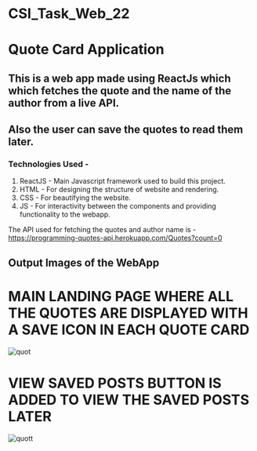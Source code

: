 # CSI_Task_Web_22
# Quote Card Application 

## This is a web app made using ReactJs which which fetches the quote and the name of the author from a live API.
## Also the user can save the quotes to read them later.

### Technologies Used - 

1. ReactJS - Main Javascript framework used to build this project.
2. HTML - For designing the structure of website and rendering.
3. CSS - For beautifying the website.
4. JS - For interactivity between the components and providing functionality to the webapp.

The API used for fetching the quotes and author name is - https://programming-quotes-api.herokuapp.com/Quotes?count=0

## Output Images of the WebApp

# MAIN LANDING PAGE WHERE ALL THE QUOTES ARE DISPLAYED WITH A SAVE ICON IN EACH QUOTE CARD
![quot](https://user-images.githubusercontent.com/111295843/193194544-10871521-aa6a-4738-a93c-8fdfb20e43f5.jpeg)


# VIEW SAVED POSTS BUTTON IS ADDED TO VIEW THE SAVED POSTS LATER
![quott](https://user-images.githubusercontent.com/111295843/193194551-3f9f72a3-9600-4e35-babf-cd41b8f3e174.jpeg)

